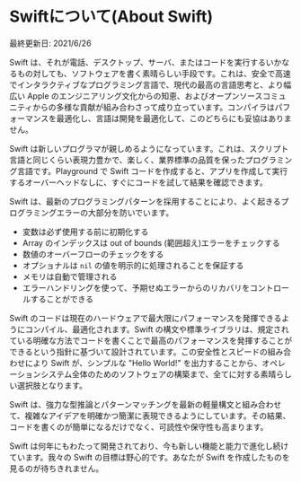 # Swiftについて\(About Swift\)

最終更新日: 2021/6/26

Swift は、それが電話、デスクトップ、サーバ、またはコードを実行するいかなるもの対しても、ソフトウェアを書く素晴らしい手段です。これは、安全で高速でインタラクティブなプログラミング言語で、現代の最高の言語思考と、より幅広い Apple のエンジニアリング文化からの知恵、およびオープンソースコミュニティからの多様な貢献が組み合わさって成り立っています。コンパイラはパフォーマンスを最適化し、言語は開発を最適化して、このどちらにも妥協はありません。

Swift は新しいプログラマが親しめるようになっています。これは、スクリプト言語と同じくらい表現力豊かで、楽しく、業界標準の品質を保ったプログラミング言語です。Playground で Swift コードを作成すると、アプリを作成して実行するオーバーヘッドなしに、すぐにコードを試して結果を確認できます。

Swift は、最新のプログラミングパターンを採用することにより、よく起きるプログラミングエラーの大部分を防いでいます。

* 変数は必ず使用する前に初期化する
* Array のインデックスは out of bounds \(範囲超え\)エラーをチェックする
* 数値のオーバーフローのチェックをする
* オプショナルは `nil` の値を明示的に処理されることを保証する
* メモリは自動で管理される
* エラーハンドリングを使って、予期せぬエラーからのリカバリをコントロールすることができる

Swift のコードは現在のハードウェアで最大限にパフォーマンスを発揮できるようにコンパイル、最適化されます。Swift の構文や標準ライブラリは、規定されている明確な方法でコードを書くことで最高のパフォーマンスを発揮することができるという指針に基づいて設計されています。この安全性とスピードの組み合わせにより Swift が、シンプルな "Hello World!" を出力することから、オペレーションシステム全体のためのソフトウェアの構築まで、全てに対する素晴らしい選択肢となります。

Swift は、強力な型推論とパターンマッチングを最新の軽量構文と組み合わせて、複雑なアイデアを明確かつ簡潔に表現できるようにしています。その結果、コードを書くのが簡単になるだけでなく、可読性や保守性も高まります。

Swift は何年にもわたって開発されており、今も新しい機能と能力で進化し続けています。我々の Swift の目標は野心的です。あなたが Swift を作成したものを見るのが待ちきれません。

